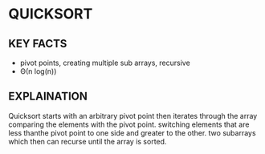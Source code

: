 # QUICKSORT
## KEY FACTS
  * pivot points, creating multiple sub arrays, recursive
  * Θ(n log(n))
  
## EXPLAINATION
  Quicksort starts with an arbitrary pivot point then iterates through the array comparing the elements with the pivot point. switching elements that are less thanthe pivot point to one side and greater to the other. two subarrays which then can recurse until the array is sorted. 

